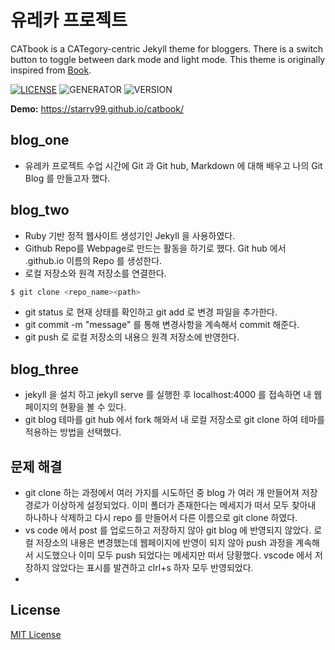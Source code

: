 # 유레카 프로젝트
CATbook is a CATegory-centric Jekyll theme for bloggers. There is a switch button to toggle between dark mode and light mode. This theme is originally inspired from [Book](https://github.com/kkninjae/book).


[![LICENSE](https://img.shields.io/badge/license-MIT-blue.svg)](LICENSE) ![GENERATOR](https://img.shields.io/badge/made_with-jekyll-blue.svg) ![VERSION](https://img.shields.io/badge/current_version-1.0-green.svg)

**Demo:** https://starry99.github.io/catbook/

## blog_one
- 유레카 프로젝트 수업 시간에 Git 과 Git hub, Markdown 에 대해 배우고 나의 Git Blog 를 만들고자 했다.


## blog_two
- Ruby 기반 정적 웹사이트 생성기인 Jekyll 을 사용하였다.
- Github Repo를 Webpage로 만드는 활동을 하기로 했다. Git hub 에서 <username>.github.io 이름의 Repo 를 생성한다.
- 로컬 저장소와 원격 저장소를 연결한다.

```sh
$ git clone <repo_name><path>
```
- git status 로 현재 상태를 확인하고 git add 로 변경 파일을 추가한다.
- git commit -m "message" 를 통해 변경사항을 계속해서 commit 해준다.
- git push 로 로컬 저장소의 내용으 원격 저장소에 반영한다. 

## blog_three
- jekyll 을 설치 하고 jekyll serve 를 실행한 후 localhost:4000 를 접속하면 내 웹페이지의 현황을 볼 수 있다.
- git blog 테마를 git hub 에서 fork 해와서 내 로컬 저장소로 git clone 하여 테마를 적용하는 방법을 선택했다.

## 문제 해결 
- git clone 하는 과정에서 여러 가지를 시도하던 중 blog 가 여러 개 만들어져 저장 경로가 이상하게 설정되었다. 
이미 폴더가 존재한다는 메세지가 떠서 모두 찾아내 하나하나 삭제하고 다시 repo 를 만들어서 다른 이름으로 git clone 하였다.
- vs code 에서 post 를 업로드하고 저장하지 않아 git blog 에 반영되지 않았다. 로컬 저장소의 내용은 변경했는데 웹페이지에 반영이 되지 않아 push 과정을 계속해서 시도했으나 이미 모두 push 되었다는 메세지만 떠서 당황했다. vscode 에서 저장하지 않았다는 표시를 발견하고 clrl+s 하자 모두 반영되었다.
- 

## License

[MIT License](https://opensource.org/licenses/MIT)
